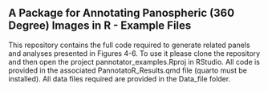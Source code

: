 ## A Package for Annotating Panospheric (360 Degree) Images in R - Example Files

This repository contains the full code required to generate related
panels and analyses presented in Figures 4-6. To use it please clone the
repository and then open the project pannotator\_examples.Rproj in
RStudio. All code is provided in the associated PannotatoR\_Results.qmd
file (quarto must be installed). All data files required are provided in
the Data\_file folder.
